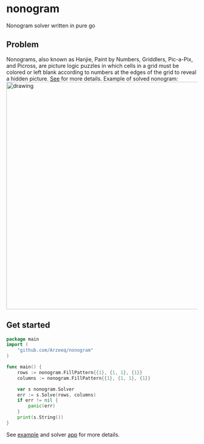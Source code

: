 # nonogram

Nonogram solver written in pure go

## Problem

Nonograms, also known as Hanjie, Paint by Numbers, Griddlers, Pic-a-Pix, and Picross, are picture logic puzzles in which cells in a grid must be colored or left blank according to numbers at the edges of the grid to reveal a hidden picture.
[See](https://en.wikipedia.org/wiki/Nonogram#) for more details.
Example of solved nonogram:
<img src="https://upload.wikimedia.org/wikipedia/commons/thumb/9/9f/Nonogram_wiki.svg/1920px-Nonogram_wiki.svg.png" alt="drawing" width="600"/>

## Get started

```go
package main
import (
    "github.com/Arzeeq/nonogram"
)

func main() {
    rows := nonogram.FillPattern{{1}, {1, 1}, {1}}
	columns := nonogram.FillPattern{{1}, {1, 1}, {1}}

	var s nonogram.Solver
	err := s.Solve(rows, columns)
	if err != nil {
		panic(err)
	}
	print(s.String())
}
```
See [example](example/example.go) and solver [app](cmd/solver/main.go) for more details.

